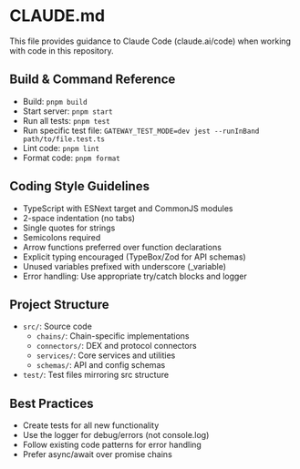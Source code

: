 # CLAUDE.md

This file provides guidance to Claude Code (claude.ai/code) when working with code in this repository.

## Build & Command Reference
- Build: `pnpm build`
- Start server: `pnpm start`
- Run all tests: `pnpm test`
- Run specific test file: `GATEWAY_TEST_MODE=dev jest --runInBand path/to/file.test.ts`
- Lint code: `pnpm lint`
- Format code: `pnpm format`

## Coding Style Guidelines
- TypeScript with ESNext target and CommonJS modules
- 2-space indentation (no tabs)
- Single quotes for strings
- Semicolons required
- Arrow functions preferred over function declarations
- Explicit typing encouraged (TypeBox/Zod for API schemas)
- Unused variables prefixed with underscore (_variable)
- Error handling: Use appropriate try/catch blocks and logger

## Project Structure
- `src/`: Source code
  - `chains/`: Chain-specific implementations
  - `connectors/`: DEX and protocol connectors
  - `services/`: Core services and utilities
  - `schemas/`: API and config schemas
- `test/`: Test files mirroring src structure

## Best Practices
- Create tests for all new functionality
- Use the logger for debug/errors (not console.log)
- Follow existing code patterns for error handling
- Prefer async/await over promise chains